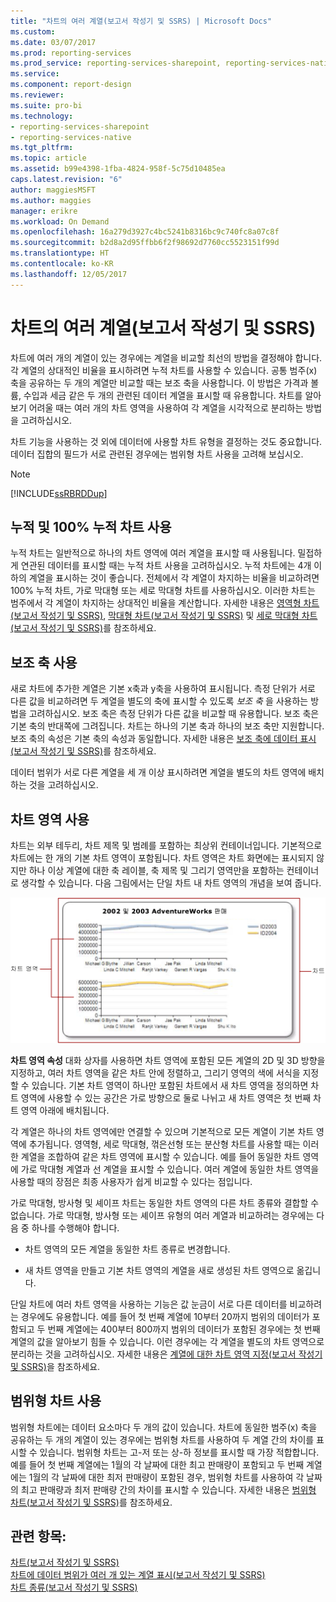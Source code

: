 ```yaml
---
title: "차트의 여러 계열(보고서 작성기 및 SSRS) | Microsoft Docs"
ms.custom: 
ms.date: 03/07/2017
ms.prod: reporting-services
ms.prod_service: reporting-services-sharepoint, reporting-services-native
ms.service: 
ms.component: report-design
ms.reviewer: 
ms.suite: pro-bi
ms.technology:
- reporting-services-sharepoint
- reporting-services-native
ms.tgt_pltfrm: 
ms.topic: article
ms.assetid: b99e4398-1fba-4824-958f-5c75d10485ea
caps.latest.revision: "6"
author: maggiesMSFT
ms.author: maggies
manager: erikre
ms.workload: On Demand
ms.openlocfilehash: 16a279d3927c4bc5241b8316bc9c740fc8a07c8f
ms.sourcegitcommit: b2d8a2d95ffbb6f2f98692d7760cc5523151f99d
ms.translationtype: HT
ms.contentlocale: ko-KR
ms.lasthandoff: 12/05/2017
---
```

# <a name="multiple-series-on-a-chart-report-builder-and-ssrs"></a>차트의 여러 계열(보고서 작성기 및 SSRS)
  차트에 여러 개의 계열이 있는 경우에는 계열을 비교할 최선의 방법을 결정해야 합니다. 각 계열의 상대적인 비율을 표시하려면 누적 차트를 사용할 수 있습니다. 공통 범주(x) 축을 공유하는 두 개의 계열만 비교할 때는 보조 축을 사용합니다. 이 방법은 가격과 볼륨, 수입과 세금 같은 두 개의 관련된 데이터 계열을 표시할 때 유용합니다. 차트를 알아보기 어려울 때는 여러 개의 차트 영역을 사용하여 각 계열을 시각적으로 분리하는 방법을 고려하십시오.  
  
 차트 기능을 사용하는 것 외에 데이터에 사용할 차트 유형을 결정하는 것도 중요합니다. 데이터 집합의 필드가 서로 관련된 경우에는 범위형 차트 사용을 고려해 보십시오.  
  
> [!NOTE]  
>  [!INCLUDE[ssRBRDDup](../../includes/ssrbrddup-md.md)]  
  
## <a name="using-stacked-and-100-stacked-charts"></a>누적 및 100% 누적 차트 사용  
 누적 차트는 일반적으로 하나의 차트 영역에 여러 계열을 표시할 때 사용됩니다. 밀접하게 연관된 데이터를 표시할 때는 누적 차트 사용을 고려하십시오. 누적 차트에는 4개 이하의 계열을 표시하는 것이 좋습니다. 전체에서 각 계열이 차지하는 비율을 비교하려면 100% 누적 차트, 가로 막대형 또는 세로 막대형 차트를 사용하십시오. 이러한 차트는 범주에서 각 계열이 차지하는 상대적인 비율을 계산합니다. 자세한 내용은 [영역형 차트&#40;보고서 작성기 및 SSRS&#41;](../../reporting-services/report-design/area-charts-report-builder-and-ssrs.md), [막대형 차트&#40;보고서 작성기 및 SSRS&#41;](../../reporting-services/report-design/bar-charts-report-builder-and-ssrs.md) 및 [세로 막대형 차트&#40;보고서 작성기 및 SSRS&#41;](../../reporting-services/report-design/column-charts-report-builder-and-ssrs.md)를 참조하세요.  
  
## <a name="using-the-secondary-axis"></a>보조 축 사용  
 새로 차트에 추가한 계열은 기본 x축과 y축을 사용하여 표시됩니다. 측정 단위가 서로 다른 값을 비교하려면 두 계열을 별도의 축에 표시할 수 있도록 *보조 축* 을 사용하는 방법을 고려하십시오. 보조 축은 측정 단위가 다른 값을 비교할 때 유용합니다. 보조 축은 기본 축의 반대쪽에 그려집니다. 차트는 하나의 기본 축과 하나의 보조 축만 지원합니다. 보조 축의 속성은 기본 축의 속성과 동일합니다. 자세한 내용은 [보조 축에 데이터 표시&#40;보고서 작성기 및 SSRS&#41;](../../reporting-services/report-design/plot-data-on-a-secondary-axis-report-builder-and-ssrs.md)를 참조하세요.  
  
 데이터 범위가 서로 다른 계열을 세 개 이상 표시하려면 계열을 별도의 차트 영역에 배치하는 것을 고려하십시오.  
  
## <a name="using-chart-areas"></a>차트 영역 사용  
 차트는 외부 테두리, 차트 제목 및 범례를 포함하는 최상위 컨테이너입니다. 기본적으로 차트에는 한 개의 기본 차트 영역이 포함됩니다. 차트 영역은 차트 화면에는 표시되지 않지만 하나 이상 계열에 대한 축 레이블, 축 제목 및 그리기 영역만을 포함하는 컨테이너로 생각할 수 있습니다. 다음 그림에서는 단일 차트 내 차트 영역의 개념을 보여 줍니다.  
  
 ![차트 영역의 다이어그램 표시](../../reporting-services/report-design/media/chartareasdiagram.gif "차트 영역의 다이어그램 표시")  
  
 **차트 영역 속성** 대화 상자를 사용하면 차트 영역에 포함된 모든 계열의 2D 및 3D 방향을 지정하고, 여러 차트 영역을 같은 차트 안에 정렬하고, 그리기 영역의 색에 서식을 지정할 수 있습니다. 기본 차트 영역이 하나만 포함된 차트에서 새 차트 영역을 정의하면 차트 영역에 사용할 수 있는 공간은 가로 방향으로 둘로 나뉘고 새 차트 영역은 첫 번째 차트 영역 아래에 배치됩니다.  
  
 각 계열은 하나의 차트 영역에만 연결할 수 있으며 기본적으로 모든 계열이 기본 차트 영역에 추가됩니다. 영역형, 세로 막대형, 꺾은선형 또는 분산형 차트를 사용할 때는 이러한 계열을 조합하여 같은 차트 영역에 표시할 수 있습니다. 예를 들어 동일한 차트 영역에 가로 막대형 계열과 선 계열을 표시할 수 있습니다. 여러 계열에 동일한 차트 영역을 사용할 때의 장점은 최종 사용자가 쉽게 비교할 수 있다는 점입니다.  
  
 가로 막대형, 방사형 및 셰이프 차트는 동일한 차트 영역의 다른 차트 종류와 결합할 수 없습니다. 가로 막대형, 방사형 또는 셰이프 유형의 여러 계열과 비교하려는 경우에는 다음 중 하나를 수행해야 합니다.  
  
-   차트 영역의 모든 계열을 동일한 차트 종류로 변경합니다.  
  
-   새 차트 영역을 만들고 기본 차트 영역의 계열을 새로 생성된 차트 영역으로 옮깁니다.  
  
 단일 차트에 여러 차트 영역을 사용하는 기능은 값 눈금이 서로 다른 데이터를 비교하려는 경우에도 유용합니다. 예를 들어 첫 번째 계열에 10부터 20까지 범위의 데이터가 포함되고 두 번째 계열에는 400부터 800까지 범위의 데이터가 포함된 경우에는 첫 번째 계열의 값을 알아보기 힘들 수 있습니다. 이런 경우에는 각 계열을 별도의 차트 영역으로 분리하는 것을 고려하십시오. 자세한 내용은 [계열에 대한 차트 영역 지정&#40;보고서 작성기 및 SSRS&#41;](../../reporting-services/report-design/specify-a-chart-area-for-a-series-report-builder-and-ssrs.md)을 참조하세요.  
  
## <a name="using-range-charts"></a>범위형 차트 사용  
 범위형 차트에는 데이터 요소마다 두 개의 값이 있습니다. 차트에 동일한 범주(x) 축을 공유하는 두 개의 계열이 있는 경우에는 범위형 차트를 사용하여 두 계열 간의 차이를 표시할 수 있습니다. 범위형 차트는 고-저 또는 상-하 정보를 표시할 때 가장 적합합니다. 예를 들어 첫 번째 계열에는 1월의 각 날짜에 대한 최고 판매량이 포함되고 두 번째 계열에는 1월의 각 날짜에 대한 최저 판매량이 포함된 경우, 범위형 차트를 사용하여 각 날짜의 최고 판매량과 최저 판매량 간의 차이를 표시할 수 있습니다. 자세한 내용은 [범위형 차트&#40;보고서 작성기 및 SSRS&#41;](../../reporting-services/report-design/range-charts-report-builder-and-ssrs.md)를 참조하세요.  
  
## <a name="see-also"></a>관련 항목:  
 [차트&#40;보고서 작성기 및 SSRS&#41;](../../reporting-services/report-design/charts-report-builder-and-ssrs.md)   
 [차트에 데이터 범위가 여러 개 있는 계열 표시&#40;보고서 작성기 및 SSRS&#41;](../../reporting-services/report-design/displaying-a-series-with-multiple-data-ranges-on-a-chart.md)   
 [차트 종류&#40;보고서 작성기 및 SSRS&#41;](../../reporting-services/report-design/chart-types-report-builder-and-ssrs.md)  
  
  
